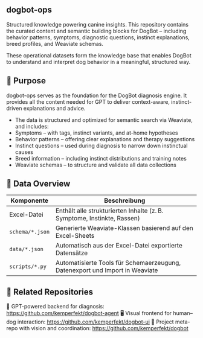 ## dogbot-ops
Structured knowledge powering canine insights.
This repository contains the curated content and semantic building blocks for DogBot – including behavior patterns, symptoms, diagnostic questions, instinct explanations, breed profiles, and Weaviate schemas.

These operational datasets form the knowledge base that enables DogBot to understand and interpret dog behavior in a meaningful, structured way.

## 🧠 Purpose
dogbot-ops serves as the foundation for the DogBot diagnosis engine. It provides all the content needed for GPT to deliver context-aware, instinct-driven explanations and advice.

- The data is structured and optimized for semantic search via Weaviate, and includes:
- Symptoms – with tags, instinct variants, and at-home hypotheses
- Behavior patterns – offering clear explanations and therapy suggestions
- Instinct questions – used during diagnosis to narrow down instinctual causes
- Breed information – including instinct distributions and training notes
- Weaviate schemas – to structure and validate all data collections

## 🧱 Data Overview
Komponente               | Beschreibung
------------------------|--------------------------------------------------
Excel-Datei             | Enthält alle strukturierten Inhalte (z. B. Symptome, Instinkte, Rassen)
`schema/*.json`         | Generierte Weaviate-Klassen basierend auf den Excel-Sheets
`data/*.json`           | Automatisch aus der Excel-Datei exportierte Datensätze
`scripts/*.py`          | Automatisierte Tools für Schemaerzeugung, Datenexport und Import in Weaviate

## 🔄 Related Repositories
🤖 GPT-powered backend for diagnosis: https://github.com/kemperfekt/dogbot-agent
🖥️ Visual frontend for human–dog interaction: https://github.com/kemperfekt/dogbot-ui
🐶 Project meta-repo with vision and coordination: https://github.com/kemperfekt/dogbot
